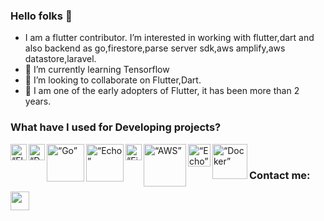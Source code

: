 ### Hello folks 👋

- I am a flutter contributor. I’m interested in working with flutter,dart and also backend as go,firestore,parse server sdk,aws amplify,aws datastore,laravel.
- 🌱 I’m currently learning Tensorflow
- 💞️ I’m looking to collaborate on Flutter,Dart.
- 🗿 I am one of the early adopters of Flutter, it has been more than 2 years.

### What have I used for Developing projects?

<img align="left" alt=“Flutter” width="26px" src="https://www.vectorlogo.zone/logos/flutterio/flutterio-icon.svg" />
<img align="left" alt=“Dart” width="26px" src="https://www.vectorlogo.zone/logos/dartlang/dartlang-icon.svg" />
<img align="left" alt=“Go” width="60px" src="https://www.vectorlogo.zone/logos/golang/golang-ar21.svg" />
<img align="left" alt=“Echo” width="60px" src="https://cdn.labstack.com/images/echo-logo.svg" />
<img align="left" alt=“Firebase” width="26px" src="https://www.vectorlogo.zone/logos/firebase/firebase-icon.svg" />
<img align="left" alt=“AWS” width="68px" src="https://www.vectorlogo.zone/logos/amazon_aws/amazon_aws-ar21.svg" />
<img align="left" alt=“Echo” width="36px" src="https://www.vectorlogo.zone/logos/laravel/laravel-icon.svg" />
<img align="left" alt=“Docker” width="56px" src="https://www.vectorlogo.zone/logos/docker/docker-ar21.svg" />

<br/>

### Contact me:

[<img src="https://encrypted-tbn0.gstatic.com/images?q=tbn:ANd9GcTltv4EdpLnEGqyhnxTkt7LbafMXXFcDKOdyw&usqp=CAU" width="30px" height="30px">](https://www.linkedin.com/in/viral-kachhadiya-22127617b)
